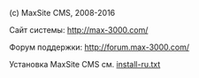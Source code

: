 (с) MaxSite CMS, 2008-2016

Сайт системы: http://max-3000.com/

Форум поддержки: http://forum.max-3000.com/

Установка MaxSite CMS см. [install-ru.txt](https://github.com/maxsite/cms/blob/master/install/readme/install-ru.txt)
